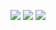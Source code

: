   <p>
    <img src="https://github.com/shitalchauhan769/cloke_flutter/assets/155465990/7399e2e3-9fe6-4e06-a882-b056820ffe16 height=1000,width=200"/>
    <img src="https://github.com/shitalchauhan769/cloke_flutter/assets/155465990/0ff35e9b-b4c0-4af0-951f-76b8d9f387e8 height=1000,width=200"/>
    <img src="https://github.com/shitalchauhan769/cloke_flutter/assets/155465990/ae9633a6-7118-4e97-b918-d1254d842363 height=1000,width=200"/>
  </p>
